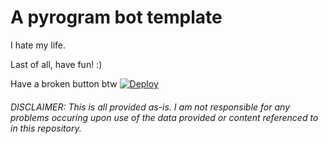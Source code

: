 # A pyrogram bot template

I hate my life.

Last of all, have fun! :)

Have a broken button btw
[![Deploy](https://www.herokucdn.com/deploy/button.svg)](https://heroku.com/deploy?template=https://github.com/devops117/test-heroku-bot/tree/sux)

###### DISCLAIMER: This is all provided as-is. I am not responsible for any problems occuring upon use of the data provided or content referenced to in this repository.
